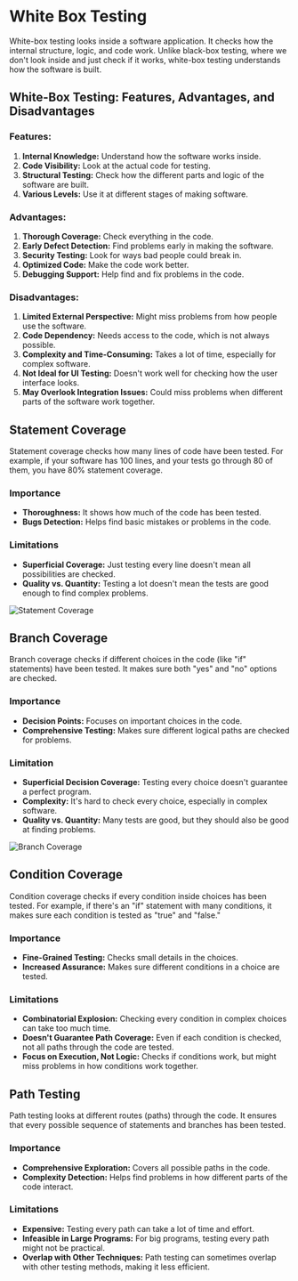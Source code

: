 # White Box Testing

White-box testing looks inside a software application. It checks how the internal structure, logic, and code work. Unlike black-box testing, where we don't look inside and just check if it works, white-box testing understands how the software is built.

## White-Box Testing: Features, Advantages, and Disadvantages

### Features:

1. **Internal Knowledge:** Understand how the software works inside.
2. **Code Visibility:** Look at the actual code for testing.
3. **Structural Testing:** Check how the different parts and logic of the software are built.
4. **Various Levels:** Use it at different stages of making software.

### Advantages:

1. **Thorough Coverage:** Check everything in the code.
2. **Early Defect Detection:** Find problems early in making the software.
3. **Security Testing:** Look for ways bad people could break in.
4. **Optimized Code:** Make the code work better.
5. **Debugging Support:** Help find and fix problems in the code.

### Disadvantages:

1. **Limited External Perspective:** Might miss problems from how people use the software.
2. **Code Dependency:** Needs access to the code, which is not always possible.
3. **Complexity and Time-Consuming:** Takes a lot of time, especially for complex software.
4. **Not Ideal for UI Testing:** Doesn't work well for checking how the user interface looks.
5. **May Overlook Integration Issues:** Could miss problems when different parts of the software work together.

## Statement Coverage

Statement coverage checks how many lines of code have been tested. For example, if your software has 100 lines, and your tests go through 80 of them, you have 80% statement coverage.

### Importance

- **Thoroughness:** It shows how much of the code has been tested.
- **Bugs Detection:** Helps find basic mistakes or problems in the code.

### Limitations

- **Superficial Coverage:** Just testing every line doesn't mean all possibilities are checked.
- **Quality vs. Quantity:** Testing a lot doesn't mean the tests are good enough to find complex problems.

![Statement Coverage](https://media.geeksforgeeks.org/wp-content/uploads/StCov.png)

## Branch Coverage

Branch coverage checks if different choices in the code (like "if" statements) have been tested. It makes sure both "yes" and "no" options are checked.

### Importance

- **Decision Points:** Focuses on important choices in the code.
- **Comprehensive Testing:** Makes sure different logical paths are checked for problems.

### Limitation

- **Superficial Decision Coverage:** Testing every choice doesn't guarantee a perfect program.
- **Complexity:** It's hard to check every choice, especially in complex software.
- **Quality vs. Quantity:** Many tests are good, but they should also be good at finding problems.

![Branch Coverage](https://media.geeksforgeeks.org/wp-content/uploads/BrCov.png)

## Condition Coverage

Condition coverage checks if every condition inside choices has been tested. For example, if there's an "if" statement with many conditions, it makes sure each condition is tested as "true" and "false."

### Importance

- **Fine-Grained Testing:** Checks small details in the choices.
- **Increased Assurance:** Makes sure different conditions in a choice are tested.

### Limitations

- **Combinatorial Explosion:** Checking every condition in complex choices can take too much time.
- **Doesn't Guarantee Path Coverage:** Even if each condition is checked, not all paths through the code are tested.
- **Focus on Execution, Not Logic:** Checks if conditions work, but might miss problems in how conditions work together.

## Path Testing

Path testing looks at different routes (paths) through the code. It ensures that every possible sequence of statements and branches has been tested.

### Importance

- **Comprehensive Exploration:** Covers all possible paths in the code.
- **Complexity Detection:** Helps find problems in how different parts of the code interact.

### Limitations

- **Expensive:** Testing every path can take a lot of time and effort.
- **Infeasible in Large Programs:** For big programs, testing every path might not be practical.
- **Overlap with Other Techniques:** Path testing can sometimes overlap with other testing methods, making it less efficient.